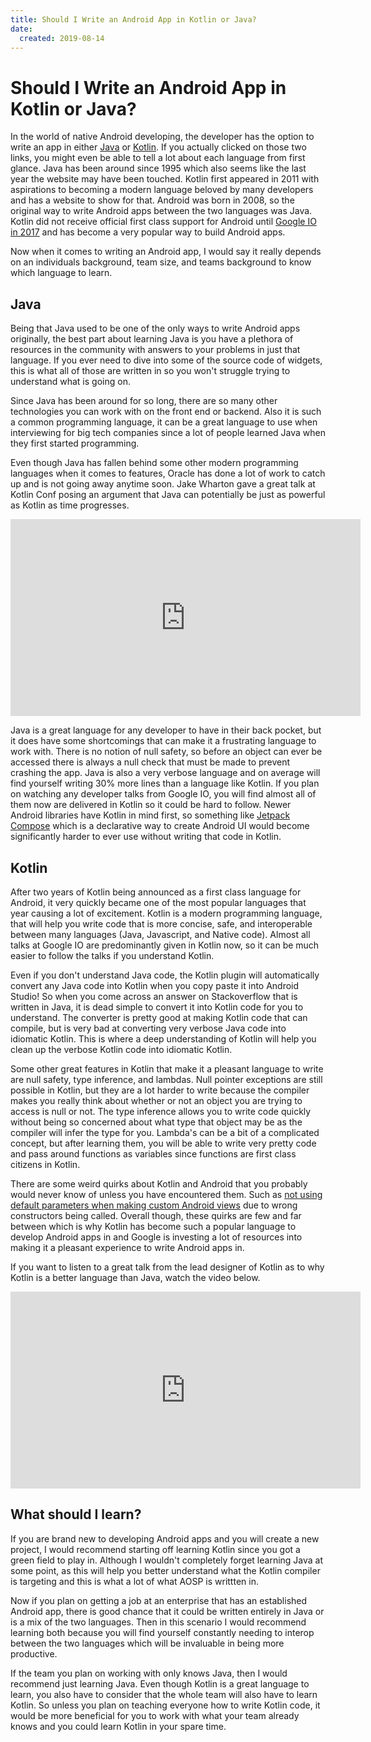 ```yaml
---
title: Should I Write an Android App in Kotlin or Java?
date:
  created: 2019-08-14
---
```


# Should I Write an Android App in Kotlin or Java?

In the world of native Android developing, the developer has the option to write an app in either [Java](https://www.java.com/en/) or [Kotlin](https://kotlinlang.org/). If you actually clicked on those two links, you might even be able to tell a lot about each language from first glance. Java has been around since 1995 which also seems like the last year the website may have been touched. Kotlin first appeared in 2011 with aspirations to becoming a modern language beloved by many developers and has a website to show for that. Android was born in 2008, so the original way to write Android apps between the two languages was Java. Kotlin did not receive official first class support for Android until [Google IO in 2017](https://blog.jetbrains.com/kotlin/2017/05/kotlin-on-android-now-official/) and has become a very popular way to build Android apps. 

Now when it comes to writing an Android app, I would say it really depends on an individuals background, team size, and teams background to know which language to learn. 

<!-- more -->

## Java

Being that Java used to be one of the only ways to write Android apps originally, the best part about learning Java is you have a plethora of resources in the community with answers to your problems in just that language. If you ever need to dive into some of the source code of widgets, this is what all of those are written in so you won't struggle trying to understand what is going on. 

Since Java has been around for so long, there are so many other technologies you can work with on the front end or backend. Also it is such a common programming language, it can be a great language to use when interviewing for big tech companies since a lot of people learned Java when they first started programming. 

Even though Java has fallen behind some other modern programming languages when it comes to features, Oracle has done a lot of work to catch up and is not going away anytime soon. Jake Wharton gave a great talk at Kotlin Conf posing an argument that Java can potentially be just as powerful as Kotlin as time progresses. 

<iframe width="560" height="315" src="https://www.youtube.com/embed/te3OU9fxC8U" frameborder="0" allow="accelerometer; autoplay; encrypted-media; gyroscope; picture-in-picture" allowfullscreen></iframe>

Java is a great language for any developer to have in their back pocket, but it does have some shortcomings that can make it a frustrating language to work with. There is no notion of null safety, so before an object can ever be accessed there is always a null check that must be made to prevent crashing the app. Java is also a very verbose language and on average will find yourself writing 30% more lines than a language like Kotlin. If you plan on watching any developer talks from Google IO, you will find almost all of them now are delivered in Kotlin so it could be hard to follow. Newer Android libraries have Kotlin in mind first, so something like [Jetpack Compose](https://developer.android.com/jetpack/compose) which is a declarative way to create Android UI would become significantly harder to ever use without writing that code in Kotlin. 



## Kotlin

After two years of Kotlin being announced as a first class language for Android, it very quickly became one of the most popular languages that year causing a lot of excitement. Kotlin is a modern programming language, that will help you write code that is more concise, safe, and interoperable between many languages (Java, Javascript, and Native code). Almost all talks at Google IO are predominantly given in Kotlin now, so it can be much easier to follow the talks if you understand Kotlin. 

Even if you don't understand Java code, the Kotlin plugin will automatically convert any Java code into Kotlin when you copy paste it into Android Studio! So when you come across an answer on Stackoverflow that is written in Java, it is dead simple to convert it into Kotlin code for you to understand. The converter is pretty good at making Kotlin code that can compile, but is very bad at converting very verbose Java code into idiomatic Kotlin. This is where a deep understanding of Kotlin will help you clean up the verbose Kotlin code into idiomatic Kotlin. 

Some other great features in Kotlin that make it a pleasant language to write are null safety, type inference, and lambdas. Null pointer exceptions are still possible in Kotlin, but they are a lot harder to write because the compiler makes you really think about whether or not an object you are trying to access is null or not. The type inference allows you to write code quickly without being so concerned about what type that object may be as the compiler will infer the type for you. Lambda's can be a bit of a complicated concept, but after learning them, you will be able to write very pretty code and pass around functions as variables since functions are first class citizens in Kotlin. 

There are some weird quirks about Kotlin and Android that you probably would never know of unless you have encountered them. Such as [not using default parameters when making custom Android views](https://medium.com/@mmlodawski/https-medium-com-mmlodawski-do-not-always-trust-jvmoverloads-5251f1ad2cfe) due to wrong constructors being called. Overall though, these quirks are few and far between which is why Kotlin has become such a popular language to develop Android apps in and Google is investing a lot of resources into making it a pleasant experience to write Android apps in. 

If you want to listen to a great talk from the lead designer of Kotlin as to why Kotlin is a better language than Java, watch the video below. 

<iframe width="560" height="315" src="https://www.youtube.com/embed/4-2oRI4OrUg" frameborder="0" allow="accelerometer; autoplay; encrypted-media; gyroscope; picture-in-picture" allowfullscreen></iframe>

## What should I learn?

If you are brand new to developing Android apps and you will create a new project, I would recommend starting off learning Kotlin since you got a green field to play in. Although I wouldn't completely forget learning Java at some point, as this will help you better understand what the Kotlin compiler is targeting and this is what a lot of what AOSP is writtten in. 

Now if you plan on getting a job at an enterprise that has an established Android app, there is good chance that it could be written entirely in Java or is a mix of the two languages. Then in this scenario I would recommend learning both because you will find yourself constantly needing to interop between the two languages which will be invaluable in being more productive. 

If the team you plan on working with only knows Java, then I would recommend just learning Java. Even though Kotlin is a great language to learn, you also have to consider that the whole team will also have to learn Kotlin. So unless you plan on teaching everyone how to write Kotlin code, it would be more beneficial for you to work with what your team already knows and you could learn Kotlin in your spare time. 